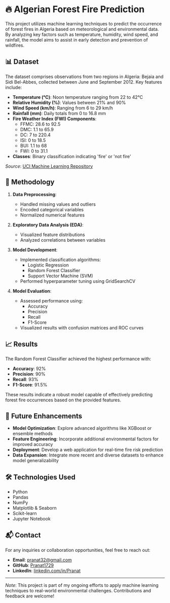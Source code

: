 # 🔥 Algerian Forest Fire Prediction

This project utilizes machine learning techniques to predict the occurrence of forest fires in Algeria based on meteorological and environmental data. By analyzing key factors such as temperature, humidity, wind speed, and rainfall, the model aims to assist in early detection and prevention of wildfires.

## 📊 Dataset

The dataset comprises observations from two regions in Algeria: Bejaia and Sidi Bel-Abbes, collected between June and September 2012. Key features include:

- **Temperature (°C)**: Noon temperature ranging from 22 to 42°C
- **Relative Humidity (%)**: Values between 21% and 90%
- **Wind Speed (km/h)**: Ranging from 6 to 29 km/h
- **Rainfall (mm)**: Daily totals from 0 to 16.8 mm
- **Fire Weather Index (FWI) Components**:
  - FFMC: 28.6 to 92.5
  - DMC: 1.1 to 65.9
  - DC: 7 to 220.4
  - ISI: 0 to 18.5
  - BUI: 1.1 to 68
  - FWI: 0 to 31.1
- **Classes**: Binary classification indicating 'fire' or 'not fire'

*Source*: [UCI Machine Learning Repository](https://archive.ics.uci.edu/ml/datasets/Algerian+Forest+Fires+Dataset)

## 🧠 Methodology

1. **Data Preprocessing**:
   - Handled missing values and outliers
   - Encoded categorical variables
   - Normalized numerical features

2. **Exploratory Data Analysis (EDA)**:
   - Visualized feature distributions
   - Analyzed correlations between variables

3. **Model Development**:
   - Implemented classification algorithms:
     - Logistic Regression
     - Random Forest Classifier
     - Support Vector Machine (SVM)
   - Performed hyperparameter tuning using GridSearchCV

4. **Model Evaluation**:
   - Assessed performance using:
     - Accuracy
     - Precision
     - Recall
     - F1-Score
   - Visualized results with confusion matrices and ROC curves

## 📈 Results

The Random Forest Classifier achieved the highest performance with:

- **Accuracy**: 92%
- **Precision**: 90%
- **Recall**: 93%
- **F1-Score**: 91.5%

These results indicate a robust model capable of effectively predicting forest fire occurrences based on the provided features.

## 🚀 Future Enhancements

- **Model Optimization**: Explore advanced algorithms like XGBoost or ensemble methods
- **Feature Engineering**: Incorporate additional environmental factors for improved accuracy
- **Deployment**: Develop a web application for real-time fire risk prediction
- **Data Expansion**: Integrate more recent and diverse datasets to enhance model generalizability


## 🛠️ Technologies Used

- Python
- Pandas
- NumPy
- Matplotlib & Seaborn
- Scikit-learn
- Jupyter Notebook

## 📬 Contact

For any inquiries or collaboration opportunities, feel free to reach out:

- **Email**: pranat32@gmail.com
- **GitHub**: [Pranat1729](https://github.com/Pranat1729)
- **LinkedIn**: [linkedin.com/in/Pranat](https://www.linkedin.com/in/pranat-sharma-a55a77168/)

---

*Note*: This project is part of my ongoing efforts to apply machine learning techniques to real-world environmental challenges. Contributions and feedback are welcome!


